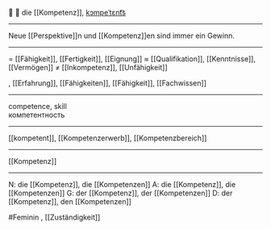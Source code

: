 🧠 🔴 die [[Kompetenz]], [kɔmpeˈtɛnt͡s](https://youglish.com/pronounce/Kompetenz/german)

---
Neue [[Perspektive]]n und [[Kompetenz]]en sind immer ein Gewinn.

---
= [[Fähigkeit]], [[Fertigkeit]], [[Eignung]]
≈ [[Qualifikation]], [[Kenntnisse]], [[Vermögen]]
≠ [[Inkompetenz]], [[Unfähigkeit]]

, [[Erfahrung]], [[Fähigkeiten]], [[Fähigkeit]], [[Fachwissen]]


---
competence, skill  
компетентность

---
[[kompetent]], [[Kompetenzerwerb]], [[Kompetenzbereich]]

---
[[Kompetenz]]


---
N: die [[Kompetenz]], die [[Kompetenzen]]
A: die [[Kompetenz]], die [[Kompetenzen]]
G: der [[Kompetenz]], der [[Kompetenzen]]
D: der [[Kompetenz]], den [[Kompetenzen]]

#Feminin , [[Zuständigkeit]]